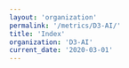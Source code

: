```yaml
---
layout: 'organization'
permalink: '/metrics/D3-AI/'
title: 'Index'
organization: 'D3-AI'
current_date: '2020-03-01'
---
```

